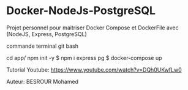 # Docker-NodeJs-PostgreSQL
 Projet personnel pour maitriser Docker Compose et DockerFile avec (NodeJS, Express, PostgreSQL)

commande terminal git bash

cd app/
npm init -y
$ npm i express pg
$ docker-compose up


Tutorial Youtube: https://www.youtube.com/watch?v=DQh0UKwfLw0

Auteur: BESROUR Mohamed